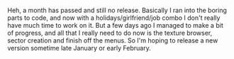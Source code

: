 Heh, a month has passed and still no release. Basically I ran into the boring parts to code, and now with a holidays/girlfriend/job combo I don't really have much time to work on it. But a few days ago I managed to make a bit of progress, and all that I really need to do now is the texture browser, sector creation and finish off the menus. So I'm hoping to release a new version sometime late January or early February.